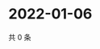 # 2022-01-06

共 0 条

<!-- BEGIN WEIBO -->
<!-- 最后更新时间 Thu Jan 06 2022 08:46:15 GMT+0800 (China Standard Time) -->

<!-- END WEIBO -->
